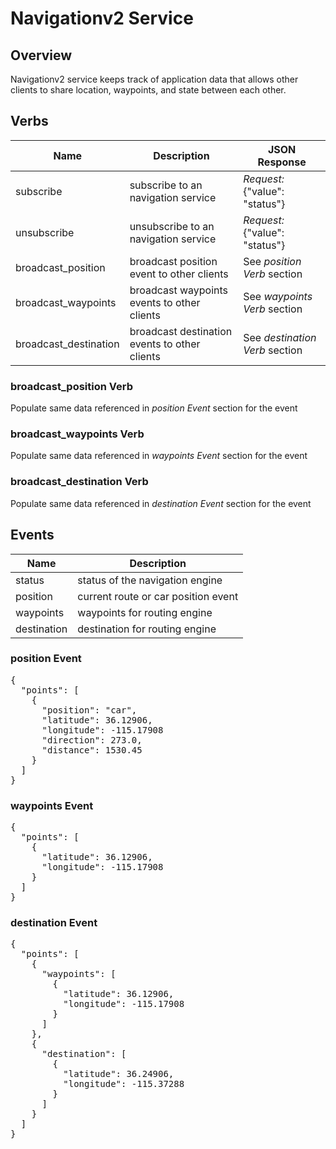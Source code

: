 # Navigationv2 Service

## Overview

Navigationv2 service keeps track of application data that allows other clients to share location, waypoints,
and state between each other.

## Verbs

| Name                 | Description                                  | JSON Response                      |
|----------------------|----------------------------------------------|------------------------------------|
| subscribe            | subscribe to an navigation service           | *Request:* {"value": "status"}     |
| unsubscribe          | unsubscribe to an navigation service         | *Request:* {"value": "status"}     |
| broadcast_position   | broadcast position event to other clients    | See *position Verb* section        |
| broadcast_waypoints  | broadcast waypoints events to other clients  | See *waypoints Verb* section       |
| broadcast_destination| broadcast destination events to other clients| See *destination Verb* section     |


### broadcast_position Verb

Populate same data referenced in *position Event* section for the event

### broadcast_waypoints Verb

Populate same data referenced in *waypoints Event* section for the event

### broadcast_destination Verb

Populate same data referenced in *destination Event* section for the event

## Events

| Name           | Description                         |
|----------------|-------------------------------------|
| status         | status of the navigation engine     |
| position       | current route or car position event |
| waypoints      | waypoints for routing engine        |
| destination    | destination for routing engine      |

### position Event

<pre>
{
  "points": [
    {
      "position": "car",
      "latitude": 36.12906,
      "longitude": -115.17908
      "direction": 273.0,
      "distance": 1530.45
    }
  ]
}
</pre>

### waypoints Event

<pre>
{
  "points": [
    {
      "latitude": 36.12906,
      "longitude": -115.17908
    }
  ]
}
</pre>

### destination Event

<pre>
{
  "points": [
    {
      "waypoints": [
        {
          "latitude": 36.12906,
          "longitude": -115.17908
        }
      ]      
    },
    {
      "destination": [
        {
          "latitude": 36.24906,
          "longitude": -115.37288
        }
      ]      
    }
  ]
}
</pre>
